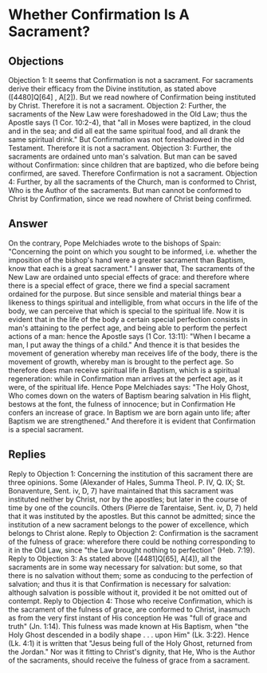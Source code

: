 # Whether Confirmation Is A Sacrament?
## Objections
Objection 1: It seems that Confirmation is not a sacrament. For sacraments derive their efficacy from the Divine institution, as stated above ([4480]Q[64] , A[2]). But we read nowhere of Confirmation being instituted by Christ. Therefore it is not a sacrament.
Objection 2: Further, the sacraments of the New Law were foreshadowed in the Old Law; thus the Apostle says (1 Cor. 10:2-4), that "all in Moses were baptized, in the cloud and in the sea; and did all eat the same spiritual food, and all drank the same spiritual drink." But Confirmation was not foreshadowed in the old Testament. Therefore it is not a sacrament.
Objection 3: Further, the sacraments are ordained unto man's salvation. But man can be saved without Confirmation: since children that are baptized, who die before being confirmed, are saved. Therefore Confirmation is not a sacrament.
Objection 4: Further, by all the sacraments of the Church, man is conformed to Christ, Who is the Author of the sacraments. But man cannot be conformed to Christ by Confirmation, since we read nowhere of Christ being confirmed.
## Answer
On the contrary, Pope Melchiades wrote to the bishops of Spain: "Concerning the point on which you sought to be informed, i.e. whether the imposition of the bishop's hand were a greater sacrament than Baptism, know that each is a great sacrament."
I answer that, The sacraments of the New Law are ordained unto special effects of grace: and therefore where there is a special effect of grace, there we find a special sacrament ordained for the purpose. But since sensible and material things bear a likeness to things spiritual and intelligible, from what occurs in the life of the body, we can perceive that which is special to the spiritual life. Now it is evident that in the life of the body a certain special perfection consists in man's attaining to the perfect age, and being able to perform the perfect actions of a man: hence the Apostle says (1 Cor. 13:11): "When I became a man, I put away the things of a child." And thence it is that besides the movement of generation whereby man receives life of the body, there is the movement of growth, whereby man is brought to the perfect age. So therefore does man receive spiritual life in Baptism, which is a spiritual regeneration: while in Confirmation man arrives at the perfect age, as it were, of the spiritual life. Hence Pope Melchiades says: "The Holy Ghost, Who comes down on the waters of Baptism bearing salvation in His flight, bestows at the font, the fulness of innocence; but in Confirmation He confers an increase of grace. In Baptism we are born again unto life; after Baptism we are strengthened." And therefore it is evident that Confirmation is a special sacrament.
## Replies
Reply to Objection 1: Concerning the institution of this sacrament there are three opinions. Some (Alexander of Hales, Summa Theol. P. IV, Q. IX; St. Bonaventure, Sent. iv, D, 7) have maintained that this sacrament was instituted neither by Christ, nor by the apostles; but later in the course of time by one of the councils. Others (Pierre de Tarentaise, Sent. iv, D, 7) held that it was instituted by the apostles. But this cannot be admitted; since the institution of a new sacrament belongs to the power of excellence, which belongs to Christ alone.
Reply to Objection 2: Confirmation is the sacrament of the fulness of grace: wherefore there could be nothing corresponding to it in the Old Law, since "the Law brought nothing to perfection" (Heb. 7:19).
Reply to Objection 3: As stated above ([4481]Q[65], A[4]), all the sacraments are in some way necessary for salvation: but some, so that there is no salvation without them; some as conducing to the perfection of salvation; and thus it is that Confirmation is necessary for salvation: although salvation is possible without it, provided it be not omitted out of contempt.
Reply to Objection 4: Those who receive Confirmation, which is the sacrament of the fulness of grace, are conformed to Christ, inasmuch as from the very first instant of His conception He was "full of grace and truth" (Jn. 1:14). This fulness was made known at His Baptism, when "the Holy Ghost descended in a bodily shape . . . upon Him" (Lk. 3:22). Hence (Lk. 4:1) it is written that "Jesus being full of the Holy Ghost, returned from the Jordan." Nor was it fitting to Christ's dignity, that He, Who is the Author of the sacraments, should receive the fulness of grace from a sacrament.